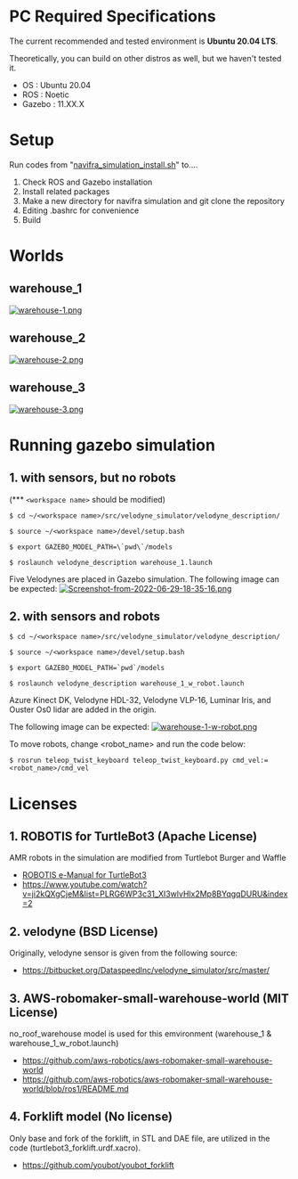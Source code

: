 # PC Required Specifications
The current recommended and tested environment is **Ubuntu 20.04 LTS**. 

Theoretically, you can build on other distros as well, but we haven't tested it.

- OS : Ubuntu 20.04
- ROS : Noetic
- Gazebo : 11.XX.X

# Setup
Run codes from "[navifra_simulation_install.sh](https://docs.google.com/document/d/1NpHOrjgmCS0nvNMUpQ01ZhlPlHxse3I8a_IE_jTJ2vU/edit)" to....
1. Check ROS and Gazebo installation
2. Install related packages
3. Make a new directory for navifra simulation and git clone the repository
4. Editing .bashrc for convenience
5. Build 


# Worlds
## warehouse_1
[![warehouse-1.png](https://i.postimg.cc/tgvJwtVM/warehouse-1.png)](https://postimg.cc/3yp3DG1X)

## warehouse_2
[![warehouse-2.png](https://i.postimg.cc/KvQ20cT9/warehouse-2.png)](https://postimg.cc/rKd3mkQW)

## warehouse_3
[![warehouse-3.png](https://i.postimg.cc/X7sRwHMm/warehouse-3.png)](https://postimg.cc/GHsgRjmx)


# Running gazebo simulation

## 1. with sensors, but no robots 
(*** `<workspace name>` should be modified)
```
$ cd ~/<workspace name>/src/velodyne_simulator/velodyne_description/

$ source ~/<workspace name>/devel/setup.bash

$ export GAZEBO_MODEL_PATH=\`pwd\`/models

$ roslaunch velodyne_description warehouse_1.launch
```
Five Velodynes are placed in Gazebo simulation.
The following image can be expected:
[![Screenshot-from-2022-06-29-18-35-16.png](https://i.postimg.cc/rwwBbMn7/Screenshot-from-2022-06-29-18-35-16.png)](https://postimg.cc/bs4VScjR)


## 2. with sensors and robots 

```
$ cd ~/<workspace name>/src/velodyne_simulator/velodyne_description/

$ source ~/<workspace name>/devel/setup.bash

$ export GAZEBO_MODEL_PATH=`pwd`/models

$ roslaunch velodyne_description warehouse_1_w_robot.launch
```

Azure Kinect DK, Velodyne HDL-32, Velodyne VLP-16, Luminar Iris, and Ouster Os0 lidar are added in the origin.

The following image can be expected:
[![warehouse-1-w-robot.png](https://i.postimg.cc/MGf9sLRb/warehouse-1-w-robot.png)](https://postimg.cc/mcR3k8mt)

To move robots, change <robot_name> and run the code below:
```
$ rosrun teleop_twist_keyboard teleop_twist_keyboard.py cmd_vel:=<robot_name>/cmd_vel
```

# Licenses

## 1. ROBOTIS for TurtleBot3 (Apache License)
AMR robots in the simulation are modified from Turtlebot Burger and Waffle
- [ROBOTIS e-Manual for TurtleBot3](http://turtlebot3.robotis.com/)
- https://www.youtube.com/watch?v=ji2kQXgCjeM&list=PLRG6WP3c31_XI3wlvHlx2Mp8BYqgqDURU&index=2



## 2. velodyne (BSD License)
Originally, velodyne sensor is given from the following source:

- https://bitbucket.org/DataspeedInc/velodyne_simulator/src/master/



## 3. AWS-robomaker-small-warehouse-world (MIT License) 
no_roof_warehouse model is used for this emvironment (warehouse_1 & warehouse_1_w_robot.launch)

- https://github.com/aws-robotics/aws-robomaker-small-warehouse-world
- https://github.com/aws-robotics/aws-robomaker-small-warehouse-world/blob/ros1/README.md



## 4. Forklift model (No license)
Only base and fork of the forklift, in STL and DAE file, are utilized in the code (turtlebot3_forklift.urdf.xacro).

- https://github.com/youbot/youbot_forklift
